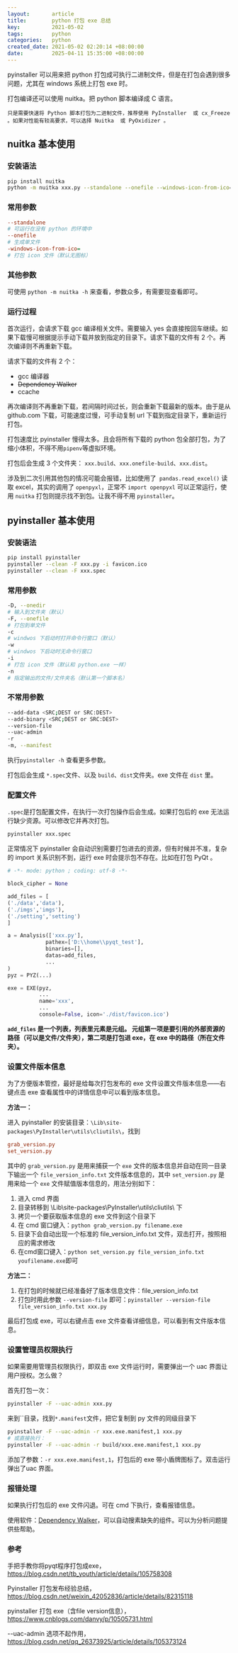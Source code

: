 ```yaml
---
layout:       article
title:        python 打包 exe 总结
key:          2021-05-02
tags:         python
categories:   python
created_date: 2021-05-02 02:20:14 +08:00:00
date:         2025-04-11 15:35:00 +08:00:00
---
```


pyinstaller 可以用来把 python 打包成可执行二进制文件，但是在打包会遇到很多问题，尤其在 windows 系统上打包 exe 时。

打包编译还可以使用 nuitka。把 python 脚本编译成 C 语言。

<!--more-->

```
只是需要快速将 Python 脚本打包为二进制文件，推荐使用 PyInstaller  或 cx_Freeze 。如果对性能有较高要求，可以选择 Nuitka  或 PyOxidizer 。
```



## nuitka 基本使用

### 安装语法

```sh
pip install nuitka
python -m nuitka xxx.py --standalone --onefile --windows-icon-from-ico=favicon.ico
```

### 常用参数

```ini
--standalone
# 可运行在没有 python 的环境中
--onefile
# 生成单文件
-windows-icon-from-ico=
# 打包 icon 文件（默认无图标）
```

### 其他参数

可使用 `python -m nuitka -h` 来查看，参数众多，有需要现查看即可。

### 运行过程

首次运行，会请求下载 gcc 编译相关文件。需要输入 yes 会直接按回车继续。如果下载慢可根据提示手动下载并放到指定的目录下。请求下载的文件有 2 个。再次编译则不再重新下载。

请求下载的文件有 2 个：

- gcc 编译器
- ~~Dependency Walker~~
- ccache

再次编译则不再重新下载，若间隔时间过长，则会重新下载最新的版本。由于是从 github.com 下载，可能速度过慢，可手动复制 url 下载到指定目录下，重新运行打包。

打包速度比 pyinstaller 慢得太多。且会将所有下载的 python 包全部打包，为了缩小体积，不得不用`pipenv`等虚拟环境。

打包后会生成 3 个文件夹： `xxx.build`、`xxx.onefile-build`、`xxx.dist`。

涉及到二次引用其他包的情况可能会报错，比如使用了` pandas.read_excel()` 读取 excel，其实的调用了 `openpyxl`，正常不 `import openpyxl` 可以正常运行，使用 `nuitka` 打包则提示找不到包。让我不得不用 `pyinstaller`。

## pyinstaller  基本使用

### 安装语法

```sh
pip install pyinstaller
pyinstaller --clean -F xxx.py -i favicon.ico
pyinstaller --clean -F xxx.spec
```

### 常用参数

```sh
-D, --onedir
# 输入到文件夹（默认）
-F, --onefile
# 打包到单文件
-c
# windwos 下启动时打开命令行窗口（默认）
-w
# windwos 下启动时无命令行窗口
-i
# 打包 icon 文件（默认和 python.exe 一样）
-n
# 指定输出的文件/文件夹名（默认第一个脚本名）
```

### 不常用参数

```sh
--add-data <SRC;DEST or SRC:DEST>
--add-binary <SRC;DEST or SRC:DEST>
--version-file
--uac-admin
-r
-m, --manifest
```

执行`pyinstaller -h` 查看更多参数。

打包后会生成 `*.spec`文件、以及 `build`、`dist`文件夹。exe 文件在 `dist` 里。

### 配置文件

`.spec`是打包配置文件，在执行一次打包操作后会生成。如果打包后的 exe 无法运行缺少资源。可以修改它并再次打包。

```sh
pyinstaller xxx.spec
```

正常情况下 pyinstaller 会自动识别需要打包进去的资源，但有时候并不准，复杂的 import 关系识别不到，运行 exe 时会提示包不存在。比如在打包 PyQt 。

```python
# -*- mode: python ; coding: utf-8 -*-

block_cipher = None

add_files = [
('./data','data'),
('./imgs','imgs'),
('./setting','setting')
]

a = Analysis(['xxx.py'],
			pathex=['D:\\home\\pyqt_test'],
			binaries=[],
			datas=add_files,
			...
)
pyz = PYZ(...)

exe = EXE(pyz,
          ...
          name='xxx',
          ...
          console=False, icon='./dist/favicon.ico')
```

**`add_files` 是一个列表，列表里元素是元组。 元组第一项是要引用的外部资源的路径（可以是文件/文件夹），第二项是打包进 exe，在 exe 中的路径（所在文件夹）。**

### 设置文件版本信息

为了方便版本管控，最好是给每次打包发布的 exe 文件设置文件版本信息——右键点击 exe 查看属性中的详情信息中可以看到版本信息。

**方法一：**

进入 pyinstaller 的安装目录：`\Lib\site-packages\PyInstaller\utils\cliutils\`，找到

```ini
grab_version.py
set_version.py
```

其中的 `grab_version.py` 是用来捕获一个 `exe` 文件的版本信息并自动在同一目录下输出一个 `file_version_info.txt` 文件版本信息的，其中 `set_version.py` 是用来给一个 `exe` 文件赋值版本信息的，用法分别如下：

1. 进入 cmd 界面
2. 目录转移到 \Lib\site-packages\PyInstaller\utils\cliutils\ 下
3. 拷贝一个要获取版本信息的 exe 文件到这个目录下
4. 在 cmd 窗口键入：`python grab_version.py filename.exe`
5. 目录下会自动出现一个标准的 file_version_info.txt 文件，双击打开，按照相应的需求修改
6. 在cmd窗口键入：`python set_version.py file_version_info.txt youfilename.exe`即可

**方法二：**

1. 在打包的时候就已经准备好了版本信息文件：file_version_info.txt
2. 打包时用此参数 `--version-file` 即可：`pyinstaller --version-file file_version_info.txt xxx.py`



最后打包成 exe，可以右键点击 exe 文件查看详细信息，可以看到有文件版本信息。

### 设置管理员权限执行

如果需要用管理员权限执行，即双击 exe 文件运行时，需要弹出一个 uac 界面让用户授权。怎么做？

首先打包一次：

```sh
pyinstaller -F --uac-admin xxx.py
```

来到``目录，找到`*.manifest`文件，把它复制到 py 文件的同级目录下

```sh
pyinstaller -F --uac-admin -r xxx.exe.manifest,1 xxx.py
# 或直接执行：
pyinstaller -F --uac-admin -r build/xxx.exe.manifest,1 xxx.py
```

添加了参数：`-r xxx.exe.manifest,1`，打包后的 exe 带小盾牌图标了。双击运行弹出了uac 界面。

### 报错处理

如果执行打包后的 exe 文件闪退。可在 cmd 下执行，查看报错信息。

使用软件：[Dependency Walker](http://www.dependencywalker.com/)，可以自动搜素缺失的组件。可以为分析问题提供些帮助。

### 参考

手把手教你将pyqt程序打包成exe，<https://blog.csdn.net/tb_youth/article/details/105758308> 

Pyinstaller 打包发布经验总结，<https://blog.csdn.net/weixin_42052836/article/details/82315118> 

pyinstaller 打包 exe（含file version信息），<https://www.cnblogs.com/danvy/p/10505731.html> 

--uac-admin 选项不起作用，<https://blog.csdn.net/qq_26373925/article/details/105373124> 

